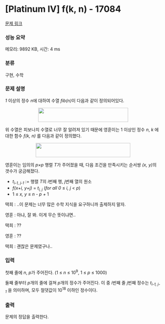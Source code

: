 # [Platinum IV] f(k, n) - 17084 

[문제 링크](https://www.acmicpc.net/problem/17084) 

### 성능 요약

메모리: 9892 KB, 시간: 4 ms

### 분류

구현, 수학

### 문제 설명

<p><em>1 </em>이상의 정수 <em>n</em>에 대하여 수열 <em>fib(n)</em>이 다음과 같이 정의되어있다.</p>

<p style="text-align: center;"><img alt="" src="https://upload.acmicpc.net/6b8dfec8-e0ab-4c96-966d-9de272986b9c/-/preview/" style="width: 291px; height: 46px;"></p>

<p>위 수열은 피보나치 수열로 너무 잘 알려져 있기 때문에 영훈이는 1 이상인 정수 <em>n</em>, <em>k </em>에 대한 함수 <em>f(k, n) </em>를 다음과 같이 정의했다.</p>

<p style="text-align: center;"><img alt="" src="https://upload.acmicpc.net/3ef929e5-c2c1-4766-b59f-52ffa8ea538f/-/preview/" style="width: 306px; height: 46px;"></p>

<p>영훈이는 임의의 <em>p×p </em>행렬 <em>T</em>가 주어졌을 때, 다음 조건을 만족시키는 순서쌍 <em>(x, y)</em>의 갯수가 궁금해졌다.</p>

<ul>
	<li><em>t<sub>i-1, j-1</sub>  </em>:= 행렬 <em>T</em>의 <em>i</em>번째 행, <em>j</em>번째 열의 원소</li>
	<li><em>f(x+i, y+j) </em>=<em> t<sub>i, j</sub>      </em>(<em>for all  0 </em>≤<em>  i, j  </em><<em> p</em>)</li>
	<li>1 ≤<em>  x, y  </em>≤<em>  n - p + </em>1</li>
</ul>

<p>택희 : ..이 문제는 너무 많은 수학 지식을 요구하니까 출제하지 말자.</p>

<p>영훈 : 아냐, 잘 봐. 이게 무슨 뜻이냐면..</p>

<p>택희 : ??</p>

<p>영훈 : ??</p>

<p>택희 : 괜찮은 문제였구나..</p>

### 입력 

 <p>첫째 줄에 <em>n</em>, <em>p</em>가 주어진다. (1 ≤ <i>n</i> ≤ 10<sup>9</sup>, 1 ≤ <em>p</em> ≤ 1000)</p>

<p>둘째 줄부터 <em>p</em>개의 줄에 걸쳐 <em>p</em>개의 정수가 주어진다. 이 중 <em>i</em>번째 줄 <em>j</em>번째 정수는 <em>t<sub>i-1, j-1</sub> </em>을 의미하며, 모두 절댓값이 10<sup>18</sup> 이하인 정수이다.</p>

### 출력 

 <p>문제의 정답을 출력한다.</p>

